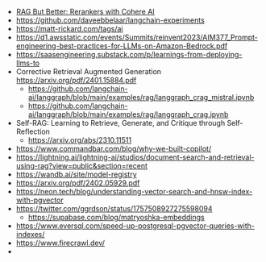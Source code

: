 - [RAG But Better: Rerankers with Cohere AI](https://www.youtube.com/watch?v=Uh9bYiVrW_s&ab_channel=JamesBriggs)
- https://github.com/daveebbelaar/langchain-experiments
- https://matt-rickard.com/tags/ai
- https://d1.awsstatic.com/events/Summits/reinvent2023/AIM377_Prompt-engineering-best-practices-for-LLMs-on-Amazon-Bedrock.pdf
- https://saasengineering.substack.com/p/learnings-from-deploying-llms-to
- Corrective Retrieval Augmented Generation https://arxiv.org/pdf/2401.15884.pdf
	- https://github.com/langchain-ai/langgraph/blob/main/examples/rag/langgraph_crag_mistral.ipynb
	- https://github.com/langchain-ai/langgraph/blob/main/examples/rag/langgraph_crag.ipynb
- Self-RAG: Learning to Retrieve, Generate, and Critique through Self-Reflection
	- https://arxiv.org/abs/2310.11511
- https://www.commandbar.com/blog/why-we-built-copilot/
- https://lightning.ai/lightning-ai/studios/document-search-and-retrieval-using-rag?view=public&section=recent
- https://wandb.ai/site/model-registry
- https://arxiv.org/pdf/2402.05929.pdf
- https://neon.tech/blog/understanding-vector-search-and-hnsw-index-with-pgvector
- https://twitter.com/ggrdson/status/1757508927275598094
	- https://supabase.com/blog/matryoshka-embeddings
- https://www.eversql.com/speed-up-postgresql-pgvector-queries-with-indexes/
- https://www.firecrawl.dev/
- 